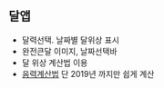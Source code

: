 ## 달앱
- 달력선택. 날짜별 달위상 표시
- 완전큰달 이미지, 날짜선택바
- 달 위상 계산법 이용
- [음력계산법](http://wanso.santa21.com/232) 단 2019년 까지만 쉽게 계산